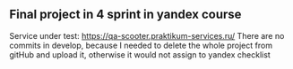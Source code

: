 Final project in 4 sprint in yandex course
--
Service under test: https://qa-scooter.praktikum-services.ru/
There are no commits in develop, because I needed to delete the whole project from gitHub and upload it, otherwise it would not assign to yandex checklist